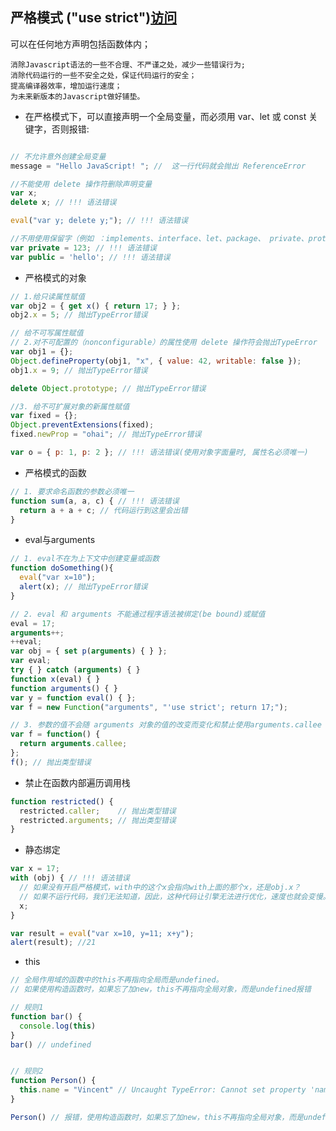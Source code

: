 ## 严格模式 ("use strict")[访问](https://developer.mozilla.org/zh-CN/docs/Web/JavaScript/Reference/Strict_mode)
可以在任何地方声明包括函数体内；
```
消除Javascript语法的一些不合理、不严谨之处，减少一些错误行为;
消除代码运行的一些不安全之处，保证代码运行的安全；
提高编译器效率，增加运行速度；
为未来新版本的Javascript做好铺垫。
```
- 在严格模式下，可以直接声明一个全局变量，而必须用 var、let 或 const 关键字，否则报错:

```javascript

// 不允许意外创建全局变量
message = "Hello JavaScript! "; //  这一行代码就会抛出 ReferenceError

//不能使用 delete 操作符删除声明变量
var x;
delete x; // !!! 语法错误

eval("var y; delete y;"); // !!! 语法错误

//不用使用保留字（例如 ：implements、interface、let、package、 private、protected、public、static 和 yield 标识符）作为变量名
var private = 123; // !!! 语法错误
var public = 'hello'; // !!! 语法错误


```

- 严格模式的对象

```javascript
// 1.给只读属性赋值
var obj2 = { get x() { return 17; } };
obj2.x = 5; // 抛出TypeError错误

// 给不可写属性赋值
// 2.对不可配置的（nonconfigurable）的属性使用 delete 操作符会抛出TypeError
var obj1 = {};
Object.defineProperty(obj1, "x", { value: 42, writable: false });
obj1.x = 9; // 抛出TypeError错误

delete Object.prototype; // 抛出TypeError错误

//3. 给不可扩展对象的新属性赋值
var fixed = {};
Object.preventExtensions(fixed);
fixed.newProp = "ohai"; // 抛出TypeError错误

var o = { p: 1, p: 2 }; // !!! 语法错误(使用对象字面量时, 属性名必须唯一)
```

- 严格模式的函数

```javascript
// 1. 要求命名函数的参数必须唯一
function sum(a, a, c) { // !!! 语法错误
  return a + a + c; // 代码运行到这里会出错
}

```

- eval与arguments

```javascript
// 1. eval不在为上下文中创建变量或函数
function doSomething(){
  eval("var x=10");
  alert(x); // 抛出TypeError错误
}

// 2. eval 和 arguments 不能通过程序语法被绑定(be bound)或赋值
eval = 17;
arguments++;
++eval;
var obj = { set p(arguments) { } };
var eval;
try { } catch (arguments) { }
function x(eval) { }
function arguments() { }
var y = function eval() { };
var f = new Function("arguments", "'use strict'; return 17;");

// 3. 参数的值不会随 arguments 对象的值的改变而变化和禁止使用arguments.callee
var f = function() { 
  return arguments.callee; 
};
f(); // 抛出类型错误


```

- 禁止在函数内部遍历调用栈

```javascript
function restricted() {
  restricted.caller;    // 抛出类型错误
  restricted.arguments; // 抛出类型错误
}

```

- 静态绑定

```javascript
var x = 17;
with (obj) { // !!! 语法错误
  // 如果没有开启严格模式，with中的这个x会指向with上面的那个x，还是obj.x？
  // 如果不运行代码，我们无法知道，因此，这种代码让引擎无法进行优化，速度也就会变慢。
  x;
}

var result = eval("var x=10, y=11; x+y");
alert(result); //21

```

- this

```javascript
// 全局作用域的函数中的this不再指向全局而是undefined。
// 如果使用构造函数时，如果忘了加new，this不再指向全局对象，而是undefined报错

// 规则1
function bar() {
  console.log(this)
}
bar() // undefined


// 规则2
function Person() {
  this.name = "Vincent" // Uncaught TypeError: Cannot set property 'name' of undefined
}

Person() // 报错，使用构造函数时，如果忘了加new，this不再指向全局对象，而是undefined.name。

```